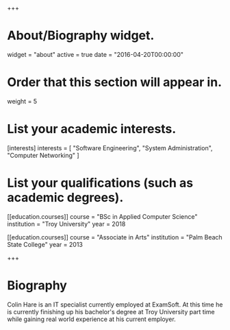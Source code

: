 +++
# About/Biography widget.
widget = "about"
active = true
date = "2016-04-20T00:00:00"

# Order that this section will appear in.
weight = 5

# List your academic interests.
[interests]
  interests = [
    "Software Engineering",
    "System Administration",
    "Computer Networking"
  ]

# List your qualifications (such as academic degrees).
[[education.courses]]
  course = "BSc in Applied Computer Science"
  institution = "Troy University"
  year = 2018

[[education.courses]]
  course = "Associate in Arts"
  institution = "Palm Beach State College"
  year = 2013
 
+++

# Biography

Colin Hare is an IT specialist currently employed at ExamSoft. At this time he is currently finishing up his bachelor's degree at Troy University part time while gaining real world experience at his current employer.
